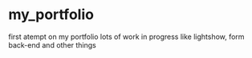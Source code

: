 # my_portfolio
 first atempt on my portfolio
 lots of work in progress like lightshow, form back-end and other things
